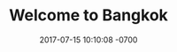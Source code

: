 ---
title: "Welcome to Bangkok"
description: A bridge in Bangkok, Thailand
layout: post
date:   2017-07-15 10:10:08 -0700
type: photo
category: photo
tags: none
location: Bangkok, Thailand
img_url: "http://res.cloudinary.com/ericwindmill/image/upload/c_scale,w_250/v1502561788/portfolio_site/Screen_Shot_2017-08-12_at_10.41.22_AM.png"
external_url: https://www.instagram.com/ericwindmill/?hl=en
---